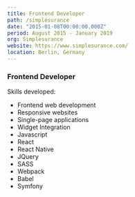 ```yaml
---
title: Frontend Developer
path: /simplesurance
date: "2015-01-08T00:00:00.000Z"
period: August 2015 - January 2019
org: Simplesurance
website: https://www.simplesurance.com/
location: Berlin, Germany
---
```

### Frontend Developer

Skills developed:

 * Frontend web development
 * Responsive websites
 * Single-page applications
 * Widget Integration
 * Javascript
 * React
 * React Native
 * JQuery
 * SASS
 * Webpack
 * Babel
 * Symfony